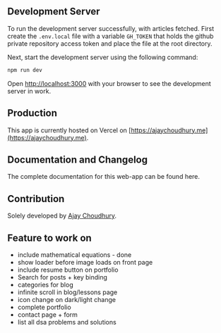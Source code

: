 ## Development Server

To run the development server successfully, with articles fetched. First create the `.env.local` file with a variable `GH_TOKEN` that holds the github private repository access token and place the file at the root directory.

Next, start the development server using the following command:

```bash
npm run dev
```

Open [http://localhost:3000](http://localhost:3000) with your browser to see the development server in work.

## Production

This app is currently hosted on Vercel on [https://ajaychoudhury.me](https://ajaychoudhury.me).

## Documentation and Changelog

The complete documentation for this web-app can be found here.

## Contribution

Solely developed by [Ajay Choudhury](https://linkedin.com/in/ajaycc17).

## Feature to work on

-   include mathematical equations - done
-   show loader before image loads on front page
-   include resume button on portfolio
-   Search for posts + key binding
-   categories for blog
-   infinite scroll in blog/lessons page
-   icon change on dark/light change
-   complete portfolio
-   contact page + form
-   list all dsa problems and solutions
